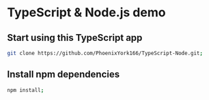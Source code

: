 # TypeScript & Node.js demo

## Start using this TypeScript app
```bash
git clone https://github.com/PhoenixYork166/TypeScript-Node.git;
```

## Install npm dependencies
```bash
npm install;
```